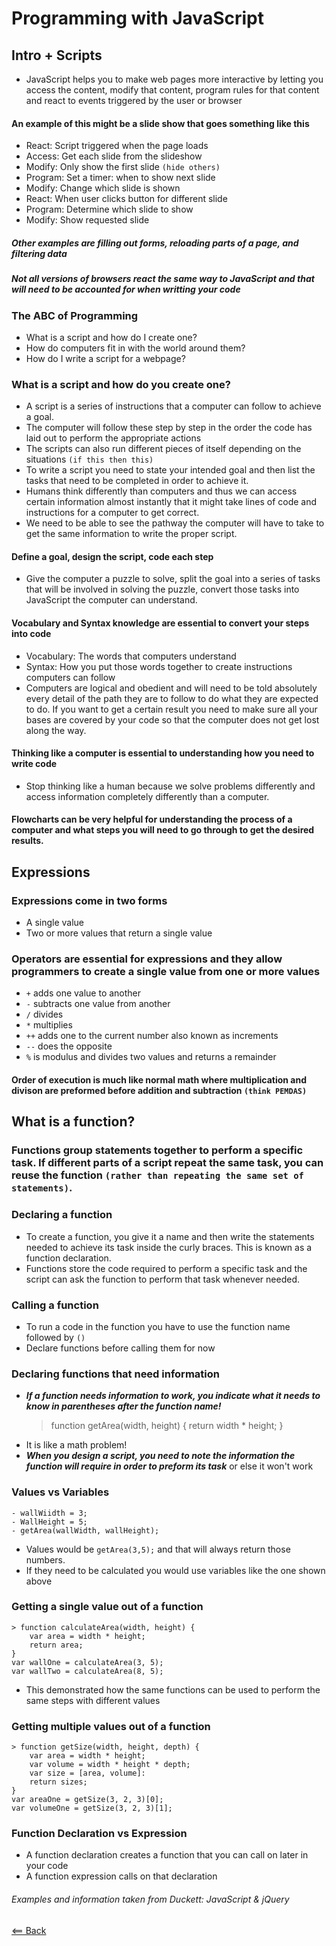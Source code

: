 # Programming with JavaScript

## Intro + Scripts
- JavaScript helps you to make web pages more interactive by letting you access the content, modify that content, program rules for that content and react to events triggered by the user or browser

#### An example of this might be a slide show that goes something like this
- React: Script triggered when the page loads
- Access: Get each slide from the slideshow
- Modify: Only show the first slide `(hide others)`
- Program: Set a timer: when to show next slide
- Modify: Change which slide is shown
- React: When user clicks button for different slide
- Program: Determine which slide to show
- Modify: Show requested slide

##### Other examples are filling out forms, reloading parts of a page, and filtering data

##### Not all versions of browsers react the same way to JavaScript and that will need to be accounted for when writting your code

### The ABC of Programming
- What is a script and how do I create one?
- How do computers fit in with the world around them?
- How do I write a script for a webpage?

### What is a script and how do you create one?
- A script is a series of instructions that a computer can follow to achieve a goal.
- The computer will follow these step by step in the order the code has laid out to perform the appropriate actions
- The scripts can also run different pieces of itself depending on the situations `(if this then this)`
- To write a script you need to state your intended goal and then list the tasks that need to be completed in order to achieve it.
- Humans think differently than computers and thus we can access certain information almost instantly that it might take lines of code and instructions for a computer to get correct.
- We need to be able to see the pathway the computer will have to take to get the same information to write the proper script.

#### Define a goal, design the script, code each step
- Give the computer a puzzle to solve, split the goal into a series of tasks that will be involved in solving the puzzle, convert those tasks into JavaScript the computer can understand.

#### Vocabulary and Syntax knowledge are essential to convert your steps into code
- Vocabulary: The words that computers understand
- Syntax: How you put those words together to create instructions computers can follow
- Computers are logical and obedient and will need to be told absolutely every detail of the path they are to follow to do what they are expected to do. If you want to get a certain result you need to make sure all your bases are covered by your code so that the computer does not get lost along the way.

#### Thinking like a computer is essential to understanding how you need to write code
- Stop thinking like a human because we solve problems differently and access information completely differently than a computer.

#### Flowcharts can be very helpful for understanding the process of a computer and what steps you will need to go through to get the desired results.

## Expressions

### Expressions come in two forms
- A single value
- Two or more values that return a single value

### Operators are essential for expressions and they allow programmers to create a single value from one or more values
- `+` adds one value to another
- `-` subtracts one value from another
- `/` divides
- `*` multiplies
- `++` adds one to the current number also known as increments
- `--` does the opposite
- `%` is modulus and divides two values and returns a remainder

#### Order of execution is much like normal math where multiplication and divison are preformed before addition and subtraction `(think PEMDAS)`

## What is a function?

### Functions group statements together to perform a specific task. If different parts of a script repeat the same task, you can reuse the function `(rather than repeating the same set of statements)`.

### Declaring a function
- To create a function, you give it a name and then write the statements needed to achieve its task inside the curly braces. This is known as a function declaration.
- Functions store the code required to perform a specific task and the script can ask the function to perform that task whenever needed.

### Calling a function
- To run a code in the function you have to use the function name followed by `()`
- Declare functions before calling them for now

### Declaring functions that need information
- ***If a function needs information to work, you indicate what it needs to know in parentheses after the function name!***
    > function getArea(width, height) {
        return width * height;
    }
- It is like a math problem!
- ***When you design a script, you need to note the information the function will require in order to preform its task*** or else it won't work

### Values vs Variables
    - wallWiidth = 3; 
    - WallHeight = 5; 
    - getArea(wallWidth, wallHeight);

- Values would be `getArea(3,5);` and that will always return those numbers.
- If they need to be calculated you would use variables like the one shown above


### Getting a single value out of a function 
    > function calculateArea(width, height) {
        var area = width * height;
        return area;
    }
    var wallOne = calculateArea(3, 5);
    var wallTwo = calculateArea(8, 5);
- This demonstrated how the same functions can be used to perform the same steps with different values

### Getting multiple values out of a function
    > function getSize(width, height, depth) {
        var area = width * height;
        var volume = width * height * depth;
        var size = [area, volume]:
        return sizes;
    }
    var areaOne = getSize(3, 2, 3)[0];
    var volumeOne = getSize(3, 2, 3)[1];

### Function Declaration vs Expression
- A function declaration creates a function that you can call on later in your code
- A function expression calls on that declaration


###### Examples and information taken from Duckett: JavaScript & jQuery

[<== Back](README.md)